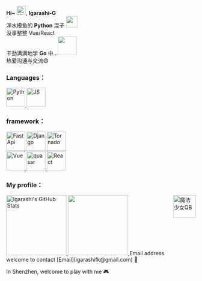**Hi~** <img src='https://qpluspicture.oss-cn-beijing.aliyuncs.com/6LjjQA/Hi.gif' alt='Hi' width="24"/>, **Igarashi-G**</br>
浑水摸鱼的 **Python** 混子 <img src="https://media.giphy.com/media/WUlplcMpOCEmTGBtBW/giphy.gif" width="30"><br/>
没事整整 Vue/React <br/>
干劲满满地学 **Go** 中...<img src="https://media.giphy.com/media/mGcNjsfWAjY5AEZNw6/giphy.gif" width="50"><br/>
热爱沟通与交流😄

<!--
- 🔭 I’m currently working on ...
- 🌱 I’m currently learning ...
- 👯 I’m looking to collaborate on ...
- 🤔 I’m looking for help with ...
- 💬 Ask me about ...
- 📫 How to reach me: ...
- 😄 Pronouns: ...
- ⚡ Fun fact: ...
-->
### Languages：

<a href="https://www.python.org/">
  <img src="http://www.deadly-exception.icu:8999/img/python.png" alt="Python" height="50"/>
</a>
<a href="https://www.javascript.com/">
  <img src="http://www.deadly-exception.icu:8999/img/js.png" alt="JS" height="50"/>
</a>

### framework：
<a href="https://fastapi.tiangolo.com/">
  <img src="http://www.deadly-exception.icu:8999/img/fastapi.png" alt="FastApi" height="50"/>
</a>
<a href="https://www.djangoproject.com/">
  <img src="http://www.deadly-exception.icu:8999/img/Django.png" alt="Django" height="50"/>
</a>
<a href="https://www.tornadoweb.org/">
  <img src="http://www.deadly-exception.icu:8999/img/tornado.png" alt="Tornado" height="50"/>
</a>

<br/>

<a href="https://v3.cn.vuejs.org/">
  <img src="http://www.deadly-exception.icu:8999/img/vue.png" alt="Vue" height="50"/>
</a>
<a href="https://quasar.dev/">
  <img src="http://www.deadly-exception.icu:8999/img/quasar.png" alt="quasar" height="50"/>
</a>
<a href="https://facebook.github.io/react/">
  <img src="http://www.deadly-exception.icu:8999/img/react.png" alt="React" height="50"/>
</a>

### My profile：

<a href="https://github.com/Igarashi-G">
  <img height="160em" src="https://bad-apple-github-readme.vercel.app/api?show_bg=1&username=Igarashi-G&show_icons=true" alt="Igarashi's GitHub Stats" />
  <img height="160em" src="https://github-readme-stats.vercel.app/api/top-langs/?username=Igarashi-G&hide=html,less&theme=radical&layout=compact" />
</a>

<img src="http://www.deadly-exception.icu:8999/img/qb.gif" alt="魔法少女QB" height="60" align="right"/>
Email address welcome to contact [Email](igarashifk@gmail.com) 💌

In Shenzhen, welcome to play with me 🎮

